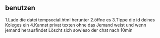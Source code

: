 ## benutzen
1.Lade die datei tempsocial.html herunter
2.öffne es
3.Tippe die id deines Koleges ein
4.Kannst privat texten ohne das Jemand weist und wenn jemand herausfindet Löscht sich sowieso der chat nach 10min
